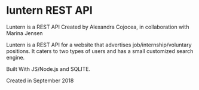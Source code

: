 # luntern REST API

Luntern is a REST API Created by Alexandra Cojocea, in collaboration with Marina Jensen

Luntern is a REST API for a website that advertises job/internship/voluntary positions. It caters to two types of users and has a small customized search engine.

Built With JS/Node.js and SQLITE.

Created in September 2018
